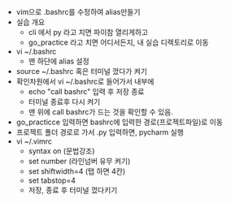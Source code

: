 - vim으로 .bashrc를 수정하여 alias만들기
- 실습 개요
    - cli 에서 py 라고 치면 파이참 열리게하고
    - go_practice 라고 치면 어디서든지, 내 실습 디렉토리로 이동
- vi ~/.bashrc 
	- 맨 하단에 alias 설정
- source ~/.bashrc 혹은 터미널 껐다가 켜기
- 확인차원에서 vi ~/.bashrc로 들어가서 내부에 
	- echo "call bashrc" 입력 후 저장 종료
	- 터미널 종료후 다시 켜기
	- 맨 위에 call bashrc가 드는 것을 확인할 수 있음.
- go_practicce 입력하면 bashrc에 입력한 경로(프로젝트파일)로 이동
- 프로젝트 폴더 경로로 가서 .py 입력하면, pycharm 실행
- vi ~/.vimrc 
	- syntax on (문법강조)
	- set number (라인넘버 유무 켜기)
	- set shiftwidth=4 (탭 하면 4칸)
	- set tabstop=4
	- 저장, 종료 후 터미널 껐다키기




